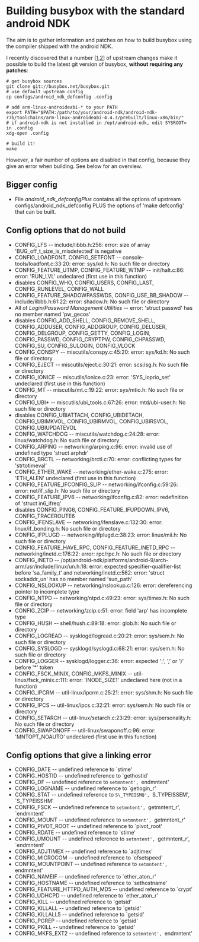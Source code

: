 Building busybox with the standard android NDK
==============================================

The aim is to gather information and patches on how to build busybox using the compiler shipped with the android NDK.

I recently discovered that a number [[1](http://lists.busybox.net/pipermail/busybox/2012-March/077486.html),[2](http://lists.busybox.net/pipermail/busybox/2012-March/077505.html)] of upstream changes make it possible to build the latest git version of busybox, __without requiring any patches__:

    # get busybox sources
    git clone git://busybox.net/busybox.git
    # use default upstream config
    cp configs/android_ndk_defconfig .config
    
    # add arm-linux-androideabi-* to your PATH
    export PATH="$PATH:/path/to/your/android-ndk/android-ndk-r7b/toolchains/arm-linux-androideabi-4.4.3/prebuilt/linux-x86/bin/"
    # if android-ndk is not installed in /opt/android-ndk, edit SYSROOT= in .config
    xdg-open .config
    
    # build it!
    make

However, a fair number of options are disabled in that config, because they give an error when building. See below for an overview.

Bigger config
-------------
* File *android\_ndk\_defconfigPlus* contains all the options of upstream configs/android\_ndk\_defconfig PLUS the options of 'make defconfig' that can be built.


Config options that do not build
--------------------------------
* CONFIG\_LFS  --  include/libbb.h:256: error: size of array 'BUG\_off\_t\_size\_is\_misdetected' is negative
* CONFIG\_LOADFONT, CONFIG\_SETFONT  --  console-tools/loadfont.c:33:20: error: sys/kd.h: No such file or directory
* CONFIG\_FEATURE\_UTMP, CONFIG\_FEATURE\_WTMP  --  init/halt.c:86: error: 'RUN_LVL' undeclared (first use in this function)
 * disables CONFIG\_WHO, CONFIG\_USERS, CONFIG\_LAST, CONFIG\_RUNLEVEL, CONFIG\_WALL
* CONFIG\_FEATURE\_SHADOWPASSWDS, CONFIG\_USE\_BB\_SHADOW  --  include/libbb.h:61:22: error: shadow.h: No such file or directory
* All of *Login/Password Management Utilities*  --  error: 'struct passwd' has no member named 'pw\_gecos'
 * disables CONFIG\_ADD\_SHELL, CONFIG\_REMOVE\_SHELL, CONFIG\_ADDUSER, CONFIG\_ADDGROUP, CONFIG\_DELUSER, CONFIG\_DELGROUP, CONFIG\_GETTY, CONFIG\_LOGIN, CONFIG\_PASSWD, CONFIG\_CRYPTPW, CONFIG\_CHPASSWD, CONFIG\_SU, CONFIG\_SULOGIN, CONFIG\_VLOCK
* CONFIG\_CONSPY  --  miscutils/conspy.c:45:20: error: sys/kd.h: No such file or directory
* CONFIG\_EJECT  --  miscutils/eject.c:30:21: error: scsi/sg.h: No such file or directory
* CONFIG\_IONICE  --  miscutils/ionice.c:23: error: 'SYS\_ioprio\_set' undeclared (first use in this function)
* CONFIG\_MT  --  miscutils/mt.c:19:22: error: sys/mtio.h: No such file or directory
* CONFIG\_UBI* -- miscutils/ubi\_tools.c:67:26: error: mtd/ubi-user.h: No such file or directory
 * disables CONFIG\_UBIATTACH, CONFIG\_UBIDETACH, CONFIG\_UBIMKVOL, CONFIG\_UBIRMVOL, CONFIG\_UBIRSVOL, CONFIG\_UBIUPDATEVOL
* CONFIG\_WATCHDOG  --  miscutils/watchdog.c:24:28: error: linux/watchdog.h: No such file or directory
* CONFIG\_ARPING  --  networking/arping.c:96: error: invalid use of undefined type 'struct arphdr'
* CONFIG\_BRCTL  --  networking/brctl.c:70: error: conflicting types for 'strtotimeval'
* CONFIG\_ETHER\_WAKE  --  networking/ether-wake.c:275: error: 'ETH_ALEN' undeclared (first use in this function)
* CONFIG\_FEATURE\_IFCONFIG\_SLIP  --  networking/ifconfig.c:59:26: error: net/if\_slip.h: No such file or directory
* CONFIG\_FEATURE\_IPV6  --  networking/ifconfig.c:82: error: redefinition of 'struct in6\_ifreq'
 * disables CONFIG\_PING6, CONFIG\_FEATURE\_IFUPDOWN\_IPV6, CONFIG\_TRACEROUTE6
* CONFIG\_IFENSLAVE  --  networking/ifenslave.c:132:30: error: linux/if\_bonding.h: No such file or directory
* CONFIG\_IFPLUGD  --  networking/ifplugd.c:38:23: error: linux/mii.h: No such file or directory
* CONFIG\_FEATURE\_HAVE\_RPC, CONFIG\_FEATURE\_INETD\_RPC  --  networking/inetd.c:176:22: error: rpc/rpc.h: No such file or directory
* CONFIG\_INETD  --  /opt/android-ndk/platforms/android-9/arch-arm/usr/include/linux/un.h:18: error: expected specifier-qualifier-list before 'sa\_family\_t' and networking/inetd.c:562: error: 'struct sockaddr\_un' has no member named 'sun\_path'
* CONFIG\_NSLOOKUP  --  networking/nslookup.c:126: error: dereferencing pointer to incomplete type
* CONFIG\_NTPD  --  networking/ntpd.c:49:23: error: sys/timex.h: No such file or directory
* CONFIG\_ZCIP  --  networking/zcip.c:51: error: field 'arp' has incomplete type
* CONFIG\_HUSH  --  shell/hush.c:89:18: error: glob.h: No such file or directory
* CONFIG\_LOGREAD  --  sysklogd/logread.c:20:21: error: sys/sem.h: No such file or directory
* CONFIG\_SYSLOGD  --  sysklogd/syslogd.c:68:21: error: sys/sem.h: No such file or directory
* CONFIG\_LOGGER  --  sysklogd/logger.c:36: error: expected ';', ',' or ')' before '*' token
* CONFIG\_FSCK\_MINIX, CONFIG\_MKFS\_MINIX  --  util-linux/fsck\_minix.c:111: error: 'INODE\_SIZE1' undeclared here (not in a function)
* CONFIG\_IPCRM  --  util-linux/ipcrm.c:25:21: error: sys/shm.h: No such file or directory
* CONFIG\_IPCS  --  util-linux/ipcs.c:32:21: error: sys/sem.h: No such file or directory
* CONFIG\_SETARCH  --  util-linux/setarch.c:23:29: error: sys/personality.h: No such file or directory
* CONFIG\_SWAPONOFF  --  util-linux/swaponoff.c:96: error: 'MNTOPT\_NOAUTO' undeclared (first use in this function)

Config options that give a linking error
----------------------------------------
* CONFIG\_DATE  --  undefined reference to `stime'
* CONFIG\_HOSTID  --  undefined reference to `gethostid'
* CONFIG\_DF  --  undefined reference to `setmntent', `endmntent'
* CONFIG\_LOGNAME  --  undefined reference to `getlogin\_r'
* CONFIG\_STAT  --  undefined reference to `S\_TYPEISMQ', `S\_TYPEISSEM', `S\_TYPEISSHM'
* CONFIG\_FSCK  --  undefined reference to `setmntent', `getmntent\_r', `endmntent'
* CONFIG\_MOUNT  --  undefined reference to `setmntent', `getmntent\_r'
* CONFIG\_PIVOT\_ROOT  --  undefined reference to `pivot\_root'
* CONFIG\_RDATE  --  undefined reference to `stime'
* CONFIG\_UMOUNT  --  undefined reference to `setmntent', `getmntent\_r', `endmntent'
* CONFIG\_ADJTIMEX  --  undefined reference to `adjtimex'
* CONFIG\_MICROCOM  --  undefined reference to `cfsetspeed'
* CONFIG\_MOUNTPOINT  --  undefined reference to `setmntent', `endmntent'
* CONFIG\_NAMEIF  --  undefined reference to `ether\_aton\_r'
* CONFIG\_HOSTNAME  --  undefined reference to `sethostname'
* CONFIG\_FEATURE\_HTTPD\_AUTH\_MD5  --  undefined reference to `crypt'
* CONFIG\_UDHCPD  --  undefined reference to `ether\_aton\_r'
* CONFIG\_KILL  --  undefined reference to `getsid'
* CONFIG\_KILLALL  --  undefined reference to `getsid'
* CONFIG\_KILLALL5  --  undefined reference to `getsid'
* CONFIG\_PGREP  --  undefined reference to `getsid'
* CONFIG\_PKILL  --  undefined reference to `getsid'
* CONFIG\_MKFS\_EXT2  --  undefined reference to `setmntent', `endmntent'

